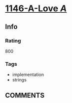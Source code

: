 # [1146-A-Love _A_](https://codeforces.com/problemset/problem/1146/A)

## Info

### Rating

800

### Tags

- implementation
- strings

## __COMMENTS__

> 
